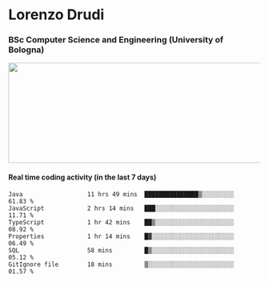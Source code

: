 # Lorenzo Drudi
### BSc Computer Science and Engineering (University of Bologna)

<img src="https://github-readme-stats.vercel.app/api?username=LorenzoDrudi&count_private=true&show_icons=true&theme=gruvbox" height=200px width=550px>

<!---Use wakatime plugins to track the coding time--->
#### Real time coding activity (in the last 7 days)
<!--START_SECTION:waka-->

```text
Java                  11 hrs 49 mins  ███████████████▒░░░░░░░░░   61.83 %
JavaScript            2 hrs 14 mins   ███░░░░░░░░░░░░░░░░░░░░░░   11.71 %
TypeScript            1 hr 42 mins    ██▒░░░░░░░░░░░░░░░░░░░░░░   08.92 %
Properties            1 hr 14 mins    █▓░░░░░░░░░░░░░░░░░░░░░░░   06.49 %
SQL                   58 mins         █▒░░░░░░░░░░░░░░░░░░░░░░░   05.12 %
GitIgnore file        18 mins         ▒░░░░░░░░░░░░░░░░░░░░░░░░   01.57 %
```

<!--END_SECTION:waka-->
